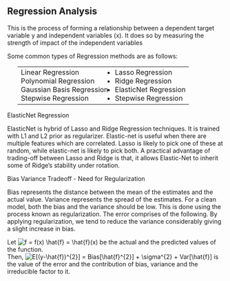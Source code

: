 ## Regression Analysis

<p>
    This is the process of forming a relationship between a dependent target variable y and independent variables (x). It does so by measuring the strength of impact of the independent variables 
</p>
Some common types of Regression methods are as follows:
<br>
<p>
    <ul>
        <table>
            <tr>
                <td>
                    <li>Linear Regression</li>
                    <li>Polynomial Regression</li>
                    <li>Gaussian Basis Regression</li>
                    <li>Stepwise Regression</li>
                </td>
                <td>
                    <li>Lasso Regression</li>
                    <li>Ridge Regression</li>
                    <li>ElasticNet Regression</li>
                    <li>Stepwise Regression</li>
                </td>
            </tr>
        </table>
    </ul>
</p>
<p>
    ElasticNet Regression
    <br>
    <p>
    ElasticNet is hybrid of Lasso and Ridge Regression techniques. It is trained with L1 and L2 prior as regularizer. Elastic-net is useful when there are multiple features which are correlated. Lasso is likely to pick one of these at random, while elastic-net is likely to pick both. A practical advantage of trading-off between Lasso and Ridge is that, it allows Elastic-Net to inherit some of Ridge’s stability under rotation.
    </p>
</p>
<p>
    Bias Variance Tradeoff - Need for Regularization
    <br>
    <p>
    Bias represents the distance between the mean of the estimates and the actual value. Variance represents the spread of the estimates. For a clean model, both the bias and the variance should be low. This is done using the process known as regularization. The error comprises of the following. By applying regularization, we tend to reduce the variance considerably giving a slight increase in bias.
    <br>
<p>
  Let <img src="https://latex.codecogs.com/svg.latex?f&space;=&space;f(x)&space;\hat{f}&space;=&space;\hat{f}(x)" title="f = f(x) \hat{f} = \hat{f}(x)" /> be the actual and the predicted values of the function.<br>Then, <img src="https://latex.codecogs.com/svg.latex?E[(y-\hat{f})^{2}]&space;=&space;Bias[\hat{f}^{2}]&space;&plus;&space;\sigma^{2}&space;&plus;&space;Var[\hat{f}]" title="E[(y-\hat{f})^{2}] = Bias[\hat{f}^{2}] + \sigma^{2} + Var[\hat{f}]" /> is the value of the error and the contribution of bias, variance and the irreducible factor to it.
</p>
